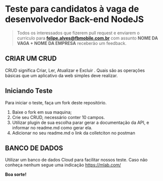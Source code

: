 # Teste para candidatos à vaga de desenvolvedor Back-end NodeJS

> Todos os interessados que fizerem pull request e enviarem o curriculo para **felipe.alves@fbmobile.com.br** com assunto **NOME DA VAGA + NOME DA EMPRESA** receberão um feedback.

## CRIAR UM CRUD
CRUD significa Criar, Ler, Atualizar e Excluir . Quais são as operações básicas que um aplicativo da web simples deve realizar.

 ## Iniciando Teste

Para iniciar o teste, faça um fork deste repositório.

1. Baixe o fork em sua maquina;
2. Crie seu CRUD, necessário conter 10 campos.
3. Utilizar plugin de sua escolha parar gerar a documentação da API, e informar no readme.md como gerar ela.
4. Adicionar no seu readme.md o link da colletciton no postman

## BANCO DE DADOS 
Utilizar um banco de dados Cloud para facilitar nossos teste.
Caso não conheça nenhum segue uma indicação https://mlab.com/


**Boa sorte!**
